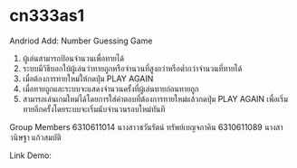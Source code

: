 # cn333as1

Andriod Add: Number Guessing Game
1. ผู้เล่นสามารถป้อนจำนวนเพื่อทายได้
2. ระบบมีวิธีบอกใบ้ผู้เล่นว่าทายถูกหรือจำนวนที่สูงกว่าหรือต่ำกว่าจำนวนที่ทายได้
3. เมื่อต้องการทายใหม่ให้กดปุ่ม PLAY AGAIN
4. เมื่อทายถูกและระบบจะแสดงจำนวนครั้งที่ผู้เล่นทายก่อนทายถูก
5. สามารถเล่นเกมใหม่ได้โดยการใส่คำตอบที่ต้องการทายใหม่แล้วกดปุ่ม PLAY AGAIN เพื่อเริ่มทายอีกครั้งโดยระบบจะเริ่มนับจำนวนรอบใหม่ทันที

Group Members
6310611014 นางสาวชวันรัตน์ ทรัพย์เบญจภาคิน
6310611089 นางสาวนิษฐา แก้วสมบัติ

Link Demo: 
